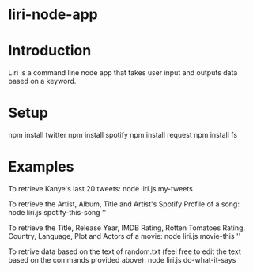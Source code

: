 # liri-node-app

# Introduction
Liri is a command line node app that takes user input and outputs data based on a keyword.

# Setup
npm install twitter
npm install spotify
npm install request
npm install fs

# Examples
To retrieve Kanye's last 20 tweets:
node liri.js my-tweets

To retrieve the Artist, Album, Title and Artist's Spotify Profile of a song:
node liri.js spotify-this-song '<song name>'

To retrieve the Title, Release Year, IMDB Rating, Rotten Tomatoes Rating, Country, Language, Plot and Actors of a movie:
node liri.js movie-this '<movie name>'

To retrive data based on the text of random.txt (feel free to edit the text based on the commands provided above):
node liri.js do-what-it-says